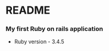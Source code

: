 # README

### My first Ruby on rails application

- Ruby version - 3.4.5
<!--
- System dependencies

- Configuration

- Database creation

- Database initialization

- How to run the test suite

- Services (job queues, cache servers, search engines, etc.)

- Deployment instructions

- ... -->
